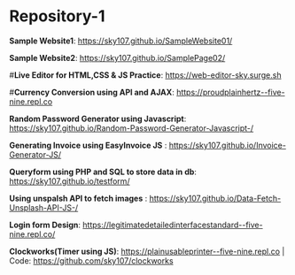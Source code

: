 # Repository-1

**Sample Website1**: https://sky107.github.io/SampleWebsite01/

**Sample Website2**: https://sky107.github.io/SamplePage02/ 

#**Live Editor for HTML,CSS & JS Practice**: https://web-editor-sky.surge.sh 

#**Currency Conversion using API and AJAX**: https://proudplainhertz--five-nine.repl.co

**Random Password Generator using Javascript**: https://sky107.github.io/Random-Password-Generator-Javascript-/

**Generating Invoice using EasyInvoice JS** : https://sky107.github.io/Invoice-Generator-JS/

**Queryform using PHP and SQL to store data in db**: https://sky107.github.io/testform/

**Using unspalsh API to fetch images** : https://sky107.github.io/Data-Fetch-Unsplash-API-JS-/

**Login form Design**: https://legitimatedetailedinterfacestandard--five-nine.repl.co/

**Clockworks(Timer using JS)**: https://plainusableprinter--five-nine.repl.co | Code: https://github.com/sky107/clockworks
 

